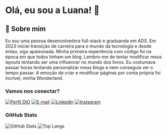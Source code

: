 


# Olá, eu sou a Luana! 👋


## 🚀 Sobre mim
Eu sou uma pessoa desenvolvedora full-stack e graduanda em ADS.
Em 2023 iniciei transição de carreira para o mundo da tecnologia e desde entao, sigo apaixonada. Minha primeira experiência com código foi na época em que todos tinham um blog. Lembro-me de tentar modificar meus layouts tentando ser uma influencer no mundo dos livros. Eu costumava passar horas tentando personalizar meus blogs e nem conseguia ver o tempo passar. A emoção de criar e modificar páginas por conta própria foi incrível, minha Wonderland.

### Vamos nos conectar? 
[![Perfil DIO](https://img.shields.io/badge/-Meu%20Perfil%20na%20DIO-e6edb7?style=for-the-badge)](https://web.dio.me/users/selenitye/)
[![E-mail](https://img.shields.io/badge/-Email-000?style=for-the-badge&logo=microsoft-outlook&logoColor=e6edb7)](mailto:luanacs@outlook.com)
[![LinkedIn](https://img.shields.io/badge/-LinkedIn-000?style=for-the-badge&logo=linkedin&logoColor=e6edb7)](https://www.linkedin.com/in/selenitye/)
[![Instagram](https://img.shields.io/badge/-Instagram-000?style=for-the-badge&logo=instagram&logoColor=e6edb7&color:FFF)](https://www.instagram.com/selenitye/)

### GitHub Stats
![GitHub Stats](https://github-readme-stats.vercel.app/api?username=selenitye&theme=transparent&bg_color=000&border_color=e6edb7&show_icons=true&icon_color=e6edb7&title_color=e6edb7&text_color=FFF)
![Top Langs](https://github-readme-stats-git-masterrstaa-rickstaa.vercel.app/api/top-langs/?username=selenitye&layout=compact&bg_color=000&border_color=e6edb7&title_color=e6edb7&text_color=FFF)